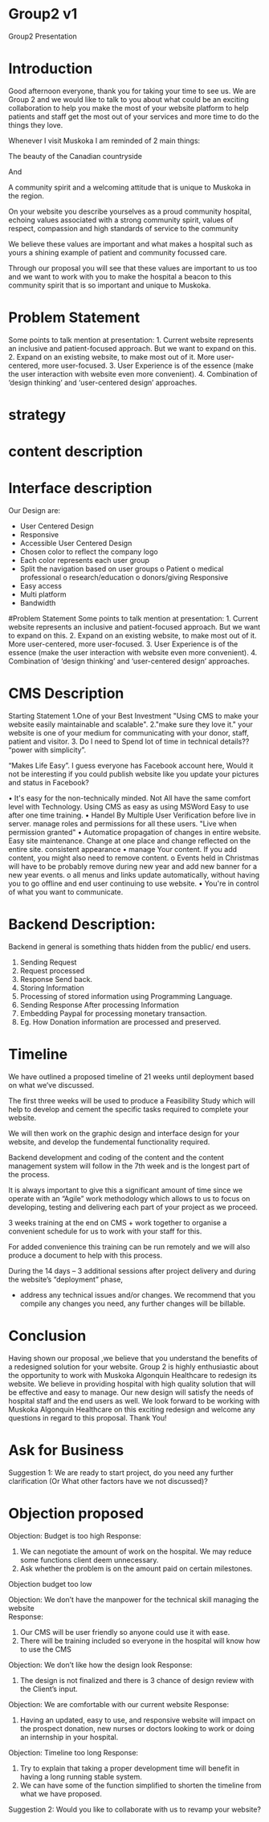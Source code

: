 # Group2 v1
Group2 Presentation

# Introduction

Good afternoon everyone, thank you for taking your time to see us. We are Group 2 and we would like to talk to you about what could be an exciting collaboration to help you make the most of your website platform to help patients and staff get the most out of your services and more time to do the things they love.

Whenever I visit Muskoka I am reminded of 2 main things:

The beauty of the Canadian countryside

And

A community spirit and a welcoming attitude that is unique to Muskoka in the region.

On your website you describe yourselves as a proud community hospital, echoing values associated with a strong community spirit, values of respect, compassion and high standards of service to the community

We believe these values are important and what makes a hospital such as yours a shining example of patient and community focussed care.

Through our proposal you will see that these values are important to us too and we want to work with you to make the hospital a beacon to this community spirit that is so important and unique to Muskoka.  

# Problem Statement
Some points to talk mention at presentation:
	1. Current website represents an inclusive and patient-focused approach. But we want to expand on this.
	2. Expand on an existing website, to make most out of it. More user-centered, more user-focused.
	3. User Experience is of the essence (make the user interaction with website even more convenient).
	4. Combination of ‘design thinking’ and ‘user-centered design’ approaches.
	
# strategy

# content description

# Interface description

Our Design are:
-	User Centered Design
-	Responsive
-	Accessible
User Centered Design
-	Chosen color to reflect the company logo
-	Each color represents each user group
-	Split the navigation based on user groups 
o	Patient
o	 medical professional
o	research/education
o	 donors/giving
Responsive
-	Easy access
-	Multi platform
-	Bandwidth 
	
	
#Problem Statement
Some points to talk mention at presentation:
	1. Current website represents an inclusive and patient-focused approach. But we want to expand on this.
	2. Expand on an existing website, to make most out of it. More user-centered, more user-focused.
	3. User Experience is of the essence (make the user interaction with website even more convenient).
	4. Combination of ‘design thinking’ and ‘user-centered design’ approaches.
# CMS Description
Starting Statement
1.One of your Best Investment
   "Using CMS to make your website easily maintainable and scalable".
2."make sure they love it."
your website is one of your medium for communicating with your donor, staff, patient and visitor.
3. Do I need to Spend lot of time in technical details?? 
“power with simplicity”. 

“Makes Life Easy”. I guess everyone has Facebook account here, Would it not be interesting if you could publish website like you update your pictures and status in Facebook?

•	It's easy for the non-technically minded. 
		Not All have the same comfort level with Technology.
		Using CMS as easy as using MSWord
		Easy to use after one time training.
•	Handel By Multiple User 
		Verification before live in server.
		manage roles and  permissions for all these users. "Live when permission granted"
•	Automatice propagation of changes in entire website.
		Easy site maintenance.
		Change at one place and change reflected on the entire site.
		consistent appearance 
•	manage Your content.
	If you add content, you might also need to remove content.
o	Events held in Christmas will have to be probably remove during new year and add new banner for a new year events.
o	all menus and links update automatically, without having you to go offline and end user continuing to use website.
•	You're in control of what you want to communicate.
	

# Backend Description:
 Backend in general is something thats hidden from the public/ end users.
 
 1. Sending Request
 2. Request processed
 3. Response Send back.
 4. Storing Information
 5. Processing of stored information using Programming Language.
 6. Sending Response After processing Information
 7. Embedding Paypal for processing monetary transaction.
 8. Eg. How Donation information are processed and preserved.
 
# Timeline

We have outlined a proposed timeline of 21 weeks until deployment based on what we’ve discussed.

The first three weeks will be used to produce a Feasibility Study which will help to develop and cement the specific tasks required to complete your website. 

We will then work on the graphic design and interface design for your website, and develop the fundemental functionality required.

Backend development and coding of the content and the content management system will follow in the 7th week and is the longest part of the process. 

It  is always important to give this a significant amount of time since we operate with an “Agile” work methodology which allows to us to focus on developing, testing and delivering each part of your project as we proceed.

3 weeks training at the end on CMS + work together to organise a convenient schedule for us to work with your staff for this. 

For added convenience this training can be run remotely and we will also produce a document to help with this process.

During the 14 days – 3 additional sessions after project delivery and during the website’s “deployment” phase, 
-	address any technical issues and/or changes. We recommend that you compile any changes you need, any further changes will be billable.

# Conclusion


Having shown our proposal ,we believe that you understand the benefits of a redesigned solution for your website. 
Group 2  is highly enthusiastic about the opportunity to work with Muskoka Algonquin Healthcare to redesign its website. We believe in providing hospital with high quality solution that will be effective and easy to manage. Our new design will satisfy the needs of  hospital staff and the end users as well.
We look forward to be working with Muskoka Algonquin Healthcare on this exciting redesign and welcome any questions in regard to this proposal.
					Thank You!

# Ask for Business

Suggestion 1: We are ready to start project, do you need any further clarification (Or What other factors have we not discussed)?

# Objection proposed

Objection: Budget is too high
Response:
1.	 We can negotiate the amount of work on the hospital. We may reduce some functions client deem unnecessary.
2.	Ask whether the problem is on the amount paid on certain milestones.

Objection budget too low

Objection: We don’t have the manpower for the technical skill managing the website  
Response:
1.	Our CMS will be user friendly so anyone could use it with ease.
2.	There will be training included so everyone in the hospital will know how to use the CMS

Objection: We don’t like how the design look
Response:
1.	The design is not finalized and there is 3 chance of design review with the Client’s input.
	
Objection: We are comfortable with our current website
Response:
1.	Having an updated, easy to use, and responsive website will impact on the prospect donation, new nurses or doctors looking to work or doing an internship in your hospital.

Objection:  Timeline too long
Response:
1.	Try to explain that taking a proper development time will benefit in having a long running stable system.
2.	We can have some of the function simplified to shorten the timeline from what we have proposed.









Suggestion 2: Would you like to collaborate with us to revamp your website?



